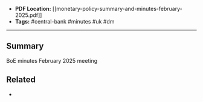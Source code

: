 
- **PDF Location:** [[monetary-policy-summary-and-minutes-february-2025.pdf]]
- **Tags:** #central-bank #minutes #uk #dm 

---
## Summary

BoE minutes February 2025 meeting
## Related
- 


